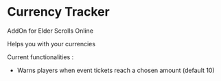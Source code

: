 # Currency Tracker
AddOn for Elder Scrolls Online

Helps you with your currencies

Current functionalities :
  - Warns players when event tickets reach a chosen amount (default 10)
